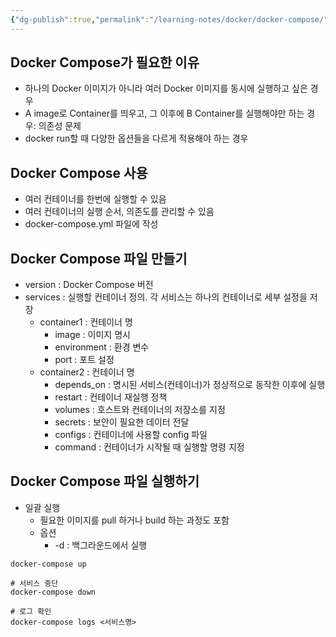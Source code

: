 ```yaml
---
{"dg-publish":true,"permalink":"/learning-notes/docker/docker-compose/","created":"2024-12-23T02:17:52.644+09:00","updated":"2025-02-23T16:00:03.923+09:00"}
---
```


## Docker Compose가 필요한 이유
- 하나의 Docker 이미지가 아니라 여러 Docker 이미지를 동시에 실행하고 싶은 경우
- A image로 Container를 띄우고, 그 이후에 B Container를 실행해야만 하는 경우: 의존성 문제
- docker run할 때 다양한 옵션들을 다르게 적용해야 하는 경우

## Docker Compose 사용
- 여러 컨테이너를 한번에 실행할 수 있음
- 여러 컨테이너의 실행 순서, 의존도를 관리할 수 있음
- docker-compose.yml 파일에 작성

## Docker Compose 파일 만들기
- version : Docker Compose 버전
- services : 실행할 컨테이너 정의. 각 서비스는 하나의 컨테이너로 세부 설정을 저장
	- container1 : 컨테이너 명
		- image : 이미지 명시
		- environment : 환경 변수
		- port : 포트 설정
	- container2 : 컨테이너 명
		- depends_on : 명시된 서비스(컨테이너)가 정상적으로 동작한 이후에 실행
		- restart : 컨테이너 재실행 정책
		- volumes : 호스트와 컨테이너의 저장소를 지정
		- secrets : 보안이 필요한 데이터 전달
		- configs : 컨테이너에 사용할 config 파일
		- command : 컨테이너가 시작될 때 실행할 명령 지정

## Docker Compose 파일 실행하기
- 일괄 실행
	- 필요한 이미지를 pull 하거나 build 하는 과정도 포함
	- 옵션
		- -d : 백그라운드에서 실행
```
docker-compose up

# 서비스 중단
docker-compose down

# 로그 확인
docker-compose logs <서비스명>
```
